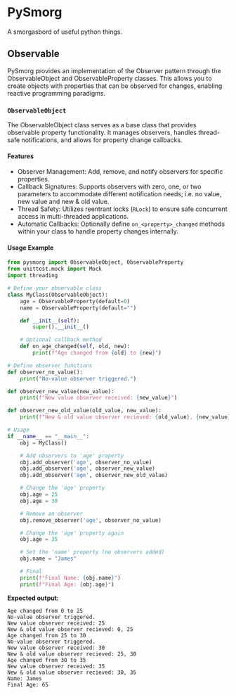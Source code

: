 # PySmorg
A smorgasbord of useful python things.

## Observable
PySmorg provides an implementation of the Observer pattern through the ObservableObject and ObservableProperty classes. This allows you to create objects with properties that can be observed for changes, enabling reactive programming paradigms.

### `ObservableObject`
The ObservableObject class serves as a base class that provides observable property functionality. It manages observers, handles thread-safe notifications, and allows for property change callbacks.

#### Features
- Observer Management: Add, remove, and notify observers for specific properties.
- Callback Signatures: Supports observers with zero, one, or two parameters to accommodate different notification needs; i.e. no value, new value and new & old value.
- Thread Safety: Utilizes reentrant locks (`RLock`) to ensure safe concurrent access in multi-threaded applications.
- Automatic Callbacks: Optionally define `on_<property>_changed` methods within your class to handle property changes internally.

#### Usage Example
```python
from pysmorg import ObservableObject, ObservableProperty
from unittest.mock import Mock
import threading

# Define your observable class
class MyClass(ObservableObject):
    age = ObservableProperty(default=0)
    name = ObservableProperty(default="")

    def __init__(self):
        super().__init__()

    # Optional callback method
    def on_age_changed(self, old, new):
        print(f"Age changed from {old} to {new}")

# Define observer functions
def observer_no_value():
    print("No-value observer triggered.")

def observer_new_value(new_value):
    print(f"New value observer received: {new_value}")

def observer_new_old_value(old_value, new_value):
    print(f"New & old value observer recieved: {old_value}, {new_value}")

# Usage
if __name__ == "__main__":
    obj = MyClass()

    # Add observers to 'age' property
    obj.add_observer('age', observer_no_value)
    obj.add_observer('age', observer_new_value)
    obj.add_observer('age', observer_new_old_value)

    # Change the 'age' property
    obj.age = 25
    obj.age = 30

    # Remove an observer
    obj.remove_observer('age', observer_no_value)

    # Change the 'age' property again
    obj.age = 35

    # Set the 'name' property (no observers added)
    obj.name = "James"

    # Final
    print(f"Final Name: {obj.name}")
    print(f"Final Age: {obj.age}")
```

**Expected output:**
```
Age changed from 0 to 25
No-value observer triggered.
New value observer received: 25
New & old value observer recieved: 0, 25
Age changed from 25 to 30
No-value observer triggered.
New value observer received: 30
New & old value observer recieved: 25, 30
Age changed from 30 to 35
New value observer received: 35
New & old value observer recieved: 30, 35
Name: James
Final Age: 65
```